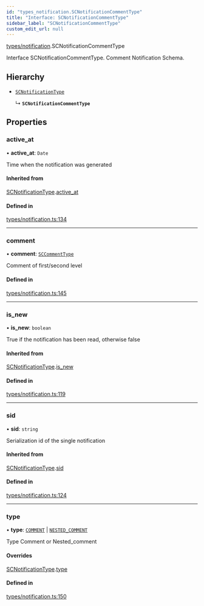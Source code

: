 ```yaml
---
id: "types_notification.SCNotificationCommentType"
title: "Interface: SCNotificationCommentType"
sidebar_label: "SCNotificationCommentType"
custom_edit_url: null
---
```


[types/notification](../modules/types_notification.md).SCNotificationCommentType

Interface SCNotificationCommentType.
Comment Notification Schema.

## Hierarchy

- [`SCNotificationType`](types_notification.SCNotificationType.md)

  ↳ **`SCNotificationCommentType`**

## Properties

### active\_at

• **active\_at**: `Date`

Time when the notification was generated

#### Inherited from

[SCNotificationType](types_notification.SCNotificationType.md).[active_at](types_notification.SCNotificationType.md#active_at)

#### Defined in

[types/notification.ts:134](https://github.com/selfcommunity/community-ui/blob/67100aa/packages/sc-core/src/types/notification.ts#L134)

___

### comment

• **comment**: [`SCCommentType`](types_comment.SCCommentType.md)

Comment of first/second level

#### Defined in

[types/notification.ts:145](https://github.com/selfcommunity/community-ui/blob/67100aa/packages/sc-core/src/types/notification.ts#L145)

___

### is\_new

• **is\_new**: `boolean`

True if the notification has been read, otherwise false

#### Inherited from

[SCNotificationType](types_notification.SCNotificationType.md).[is_new](types_notification.SCNotificationType.md#is_new)

#### Defined in

[types/notification.ts:119](https://github.com/selfcommunity/community-ui/blob/67100aa/packages/sc-core/src/types/notification.ts#L119)

___

### sid

• **sid**: `string`

Serialization id of the single notification

#### Inherited from

[SCNotificationType](types_notification.SCNotificationType.md).[sid](types_notification.SCNotificationType.md#sid)

#### Defined in

[types/notification.ts:124](https://github.com/selfcommunity/community-ui/blob/67100aa/packages/sc-core/src/types/notification.ts#L124)

___

### type

• **type**: [`COMMENT`](../enums/types_notification.SCNotificationTypologyType.md#comment) \| [`NESTED_COMMENT`](../enums/types_notification.SCNotificationTypologyType.md#nested_comment)

Type Comment or Nested_comment

#### Overrides

[SCNotificationType](types_notification.SCNotificationType.md).[type](types_notification.SCNotificationType.md#type)

#### Defined in

[types/notification.ts:150](https://github.com/selfcommunity/community-ui/blob/67100aa/packages/sc-core/src/types/notification.ts#L150)
